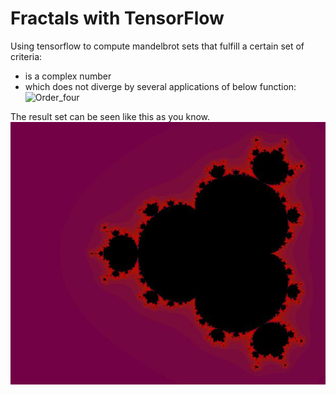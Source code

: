 # Fractals with TensorFlow

Using tensorflow to compute mandelbrot sets that fulfill a certain set of criteria:
  * is a complex number
  * which does not diverge by several applications of below function: <br>
![Order_four](fractal_eq.jpeg) <br>


The result set can be seen like this as you know. <br>
![Order_four](fractal_x_4.jpeg)
